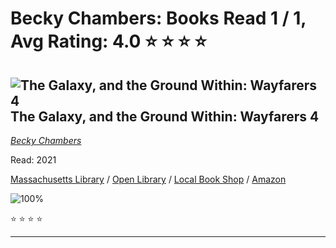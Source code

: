 # Becky Chambers:  Books Read 1 / 1, Avg Rating: 4.0 :star: :star: :star: :star:

## ![The Galaxy, and the Ground Within: Wayfarers 4](https://covers.openlibrary.org/b/isbn/9781473647664-M.jpg) The Galaxy, and the Ground Within: Wayfarers 4
*[Becky Chambers](../authors/BeckyChambers)*

Read: 2021

[Massachusetts Library](https://library.minlib.net/search/i=9781473647664) / [Open Library](https://openlibrary.org/isbn/9781473647664) / [Local Book Shop](https://bookshop.org/book/9781473647664) / [Amazon](https://amazon.com/dp/1473647665)

![100%](https://geps.dev/progress/100) 

:star: :star: :star: :star:

---
